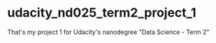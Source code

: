 # udacity_nd025_term2_project_1
That's my project 1 for Udacity's nanodegree "Data Science - Term 2"
